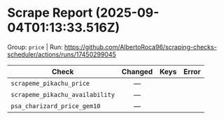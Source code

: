 # Scrape Report (2025-09-04T01:13:33.516Z)

Group: `price`  |  Run: https://github.com/AlbertoRoca96/scraping-checks-scheduler/actions/runs/17450299045

| Check | Changed | Keys | Error |
|---|:---:|:--|:--|
| `scrapeme_pikachu_price` | — |  |  |
| `scrapeme_pikachu_availability` | — |  |  |
| `psa_charizard_price_gem10` | — |  |  |
